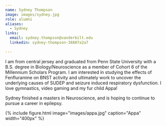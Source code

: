 ```yaml
---
name: Sydney Thompson
image: images/sydney.jpg
role: alumni
aliases:
  - Sydney
links:
  email: sydney.thompson@vanderbilt.edu
  linkedin: sydney-thompson-36807a2a7
   
---
```

I am from central jersey and graduated from Penn State University with a B.S. degree in Biology/Neuroscience as a member of Cohort 6 of the Millennium Scholars Program. I am interested in studying the effects of Fenfluramine on BNST activity and ultimately work to uncover the underlying causes of SUDEP and seizure induced respiratory dysfunction. I love gymnastics, video gaming and my fur child Appa!

Sydney finished a masters in Neuroscience, and is hoping to continue to pursue a career in epilepsy.

{%
  include figure.html
  image="images/appa.jpg"
  caption="Appa"
  width="400px"
%}


